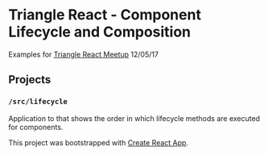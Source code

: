 # Triangle React - Component Lifecycle and Composition
Examples for [Triangle React Meetup](https://www.meetup.com/triangle-reactjs-developers/events/245024022/) 12/05/17

## Projects

### `/src/lifecycle`
Application to that shows the order in which lifecycle methods are executed for components.

This project was bootstrapped with [Create React App](https://github.com/facebookincubator/create-react-app).
